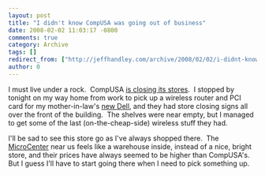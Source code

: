 ```yaml
---
layout: post
title: "I didn't know CompUSA was going out of business"
date: 2008-02-02 11:03:17 -0800
comments: true
category: Archive
tags: []
redirect_from: ["http://jeffhandley.com/archive/2008/02/02/i-didnt-know-compusa-was-going-out-of-business"]
author: 0
---
```

<!-- more -->
<p>I must live under a rock.  CompUSA <a href="http://www.fool.com/news/associated-press/2007/12/07/compusa-to-close-stores-after-holidays.aspx" target="_blank">is closing its stores</a>.  I stopped by tonight on my way home from work to pick up a wireless router and PCI card for my mother-in-law's <a href="http://blog.jeffhandley.com/archive/2008/01/30/wow-dell-is-fast.aspx" target="_blank">new Dell</a>, and they had store closing signs all over the front of the building.  The shelves were near empty, but I managed to get some of the last (on-the-cheap-side) wireless stuff they had.</p>  <p>I'll be sad to see this store go as I've always shopped there.  The <a href="http://www.microcenter.com/" target="_blank">MicroCenter</a> near us feels like a warehouse inside, instead of a nice, bright store, and their prices have always seemed to be higher than CompUSA's.  But I guess I'll have to start going there when I need to pick something up.</p>

